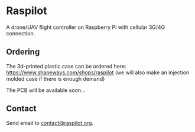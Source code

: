 # Raspilot

A drone/UAV flight controller on Raspberry Pi with cellular 3G/4G connection.

## Ordering

The 3d-printed plastic case can be ordered here:
https://www.shapeways.com/shops/raspilot
(we will also make an injection molded case if there is enough demand)

The PCB will be available soon...

## Contact

Send email to contact@raspilot.org.
